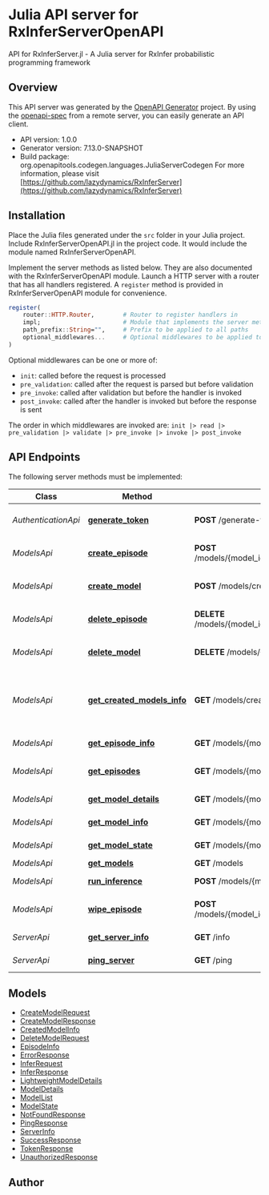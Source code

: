 # Julia API server for RxInferServerOpenAPI

API for RxInferServer.jl - A Julia server for RxInfer probabilistic programming framework

## Overview
This API server was generated by the [OpenAPI Generator](https://openapi-generator.tech) project.  By using the [openapi-spec](https://openapis.org) from a remote server, you can easily generate an API client.

- API version: 1.0.0
- Generator version: 7.13.0-SNAPSHOT
- Build package: org.openapitools.codegen.languages.JuliaServerCodegen
For more information, please visit [https://github.com/lazydynamics/RxInferServer](https://github.com/lazydynamics/RxInferServer)


## Installation
Place the Julia files generated under the `src` folder in your Julia project. Include RxInferServerOpenAPI.jl in the project code.
It would include the module named RxInferServerOpenAPI.

Implement the server methods as listed below. They are also documented with the RxInferServerOpenAPI module.
Launch a HTTP server with a router that has all handlers registered. A `register` method is provided in RxInferServerOpenAPI module for convenience.

```julia
register(
    router::HTTP.Router,        # Router to register handlers in
    impl;                       # Module that implements the server methods
    path_prefix::String="",     # Prefix to be applied to all paths
    optional_middlewares...     # Optional middlewares to be applied to all handlers
)
```

Optional middlewares can be one or more of:
- `init`: called before the request is processed
- `pre_validation`: called after the request is parsed but before validation
- `pre_invoke`: called after validation but before the handler is invoked
- `post_invoke`: called after the handler is invoked but before the response is sent

The order in which middlewares are invoked are:
`init |> read |> pre_validation |> validate |> pre_invoke |> invoke |> post_invoke`


## API Endpoints

The following server methods must be implemented:

Class | Method | HTTP request | Description
------------ | ------------- | ------------- | -------------
*AuthenticationApi* | [**generate_token**](docs/AuthenticationApi.md#generate_token) | **POST** /generate-token | Generate authentication token
*ModelsApi* | [**create_episode**](docs/ModelsApi.md#create_episode) | **POST** /models/{model_id}/episodes/{episode_name}/create | Create a new episode for a model
*ModelsApi* | [**create_model**](docs/ModelsApi.md#create_model) | **POST** /models/create | Create a new model instance
*ModelsApi* | [**delete_episode**](docs/ModelsApi.md#delete_episode) | **DELETE** /models/{model_id}/episodes/{episode_name}/delete | Delete an episode for a model
*ModelsApi* | [**delete_model**](docs/ModelsApi.md#delete_model) | **DELETE** /models/{model_id}/delete | Delete a model instance
*ModelsApi* | [**get_created_models_info**](docs/ModelsApi.md#get_created_models_info) | **GET** /models/created | Get information about all created models for a specific token
*ModelsApi* | [**get_episode_info**](docs/ModelsApi.md#get_episode_info) | **GET** /models/{model_id}/episodes/{episode_name} | Get episode information
*ModelsApi* | [**get_episodes**](docs/ModelsApi.md#get_episodes) | **GET** /models/{model_id}/episodes | Get all episodes for a model
*ModelsApi* | [**get_model_details**](docs/ModelsApi.md#get_model_details) | **GET** /models/{model_name}/details | Get model details
*ModelsApi* | [**get_model_info**](docs/ModelsApi.md#get_model_info) | **GET** /models/{model_id}/info | Get model information
*ModelsApi* | [**get_model_state**](docs/ModelsApi.md#get_model_state) | **GET** /models/{model_id}/state | Get the state of a model
*ModelsApi* | [**get_models**](docs/ModelsApi.md#get_models) | **GET** /models | Get models
*ModelsApi* | [**run_inference**](docs/ModelsApi.md#run_inference) | **POST** /models/{model_id}/infer | Run inference on a model
*ModelsApi* | [**wipe_episode**](docs/ModelsApi.md#wipe_episode) | **POST** /models/{model_id}/episodes/{episode_name}/wipe | Wipe all events from an episode
*ServerApi* | [**get_server_info**](docs/ServerApi.md#get_server_info) | **GET** /info | Get server information
*ServerApi* | [**ping_server**](docs/ServerApi.md#ping_server) | **GET** /ping | Health check endpoint



## Models

 - [CreateModelRequest](docs/CreateModelRequest.md)
 - [CreateModelResponse](docs/CreateModelResponse.md)
 - [CreatedModelInfo](docs/CreatedModelInfo.md)
 - [DeleteModelRequest](docs/DeleteModelRequest.md)
 - [EpisodeInfo](docs/EpisodeInfo.md)
 - [ErrorResponse](docs/ErrorResponse.md)
 - [InferRequest](docs/InferRequest.md)
 - [InferResponse](docs/InferResponse.md)
 - [LightweightModelDetails](docs/LightweightModelDetails.md)
 - [ModelDetails](docs/ModelDetails.md)
 - [ModelList](docs/ModelList.md)
 - [ModelState](docs/ModelState.md)
 - [NotFoundResponse](docs/NotFoundResponse.md)
 - [PingResponse](docs/PingResponse.md)
 - [ServerInfo](docs/ServerInfo.md)
 - [SuccessResponse](docs/SuccessResponse.md)
 - [TokenResponse](docs/TokenResponse.md)
 - [UnauthorizedResponse](docs/UnauthorizedResponse.md)



## Author




